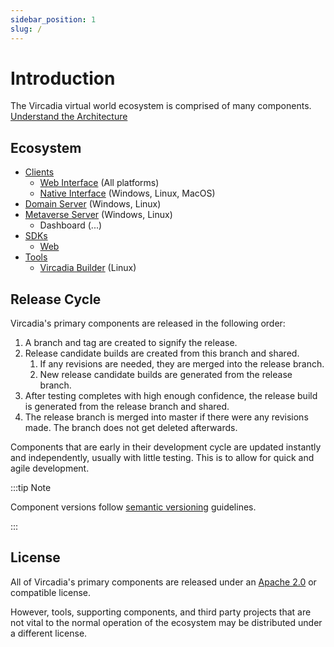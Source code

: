 ```yaml
---
sidebar_position: 1
slug: /
---
```


# Introduction

The Vircadia virtual world ecosystem is comprised of many components. [Understand the Architecture](https://docs.vircadia.com/explore/get-started/architecture.html)

## Ecosystem

* [Clients](interfaces/README.md)
  * [Web Interface](interfaces/web/README.md) (All platforms)
  * [Native Interface](interfaces/native/README.md) (Windows, Linux, MacOS)
* [Domain Server](domain-server/README.md) (Windows, Linux)
* [Metaverse Server](metaverse-server/README.md) (Windows, Linux)
  * Dashboard (...)
* [SDKs](sdks/README.md)
  * [Web](sdks/web/README.md)
* [Tools](tools/README.md)
  * [Vircadia Builder](tools/vircadia-builder/README.md) (Linux)

## Release Cycle

Vircadia's primary components are released in the following order:

1. A branch and tag are created to signify the release.
2. Release candidate builds are created from this branch and shared.
    1. If any revisions are needed, they are merged into the release branch.
    2. New release candidate builds are generated from the release branch.
3. After testing completes with high enough confidence, the release build is generated from the release branch and shared.
4. The release branch is merged into master if there were any revisions made. The branch does not get deleted afterwards.

Components that are early in their development cycle are updated instantly and independently, usually with little testing. This is to allow for quick and agile development.

:::tip Note

Component versions follow [semantic versioning](https://semver.org/) guidelines.

:::

## License

All of Vircadia's primary components are released under an [Apache 2.0](https://www.apache.org/licenses/LICENSE-2.0) or compatible license.

However, tools, supporting components, and third party projects that are not vital to the normal operation of the ecosystem may be distributed under a different license.
